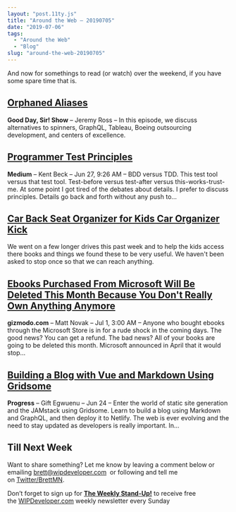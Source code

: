 ```yaml
---
layout: "post.11ty.js"
title: "Around the Web – 20190705"
date: "2019-07-06"
tags: 
  - "Around the Web"
  - "Blog"
slug: "around-the-web-20190705"
---
```


And now for somethings to read (or watch) over the weekend, if you have some spare time that is.

## [Orphaned Aliases](https://www.gooddaysirpodcast.com/222)

**Good Day, Sir! Show** – Jeremy Ross – In this episode, we discuss alternatives to spinners, GraphQL, Tableau, Boeing outsourcing development, and centers of excellence.

## [Programmer Test Principles](https://medium.com/@kentbeck_7670/programmer-test-principles-d01c064d7934)

**Medium** – Kent Beck – Jun 27, 9:26 AM – BDD versus TDD. This test tool versus that test tool. Test-before versus test-after versus this-works-trust-me. At some point I got tired of the debates about details. I prefer to discuss principles. Details go back and forth without any push to…

## [Car Back Seat Organizer for Kids Car Organizer Kick](https://www.amazon.com/gp/product/B07QCNP35R/ref=as_li_qf_asin_il_tl?ie=UTF8&tag=wipdevelope05-20&creative=9325&linkCode=as2&creativeASIN=B07QCNP35R&linkId=853406cd641c7d79c737061ccb7ce48a) 

We went on a few longer drives this past week and to help the kids access there books and things we found these to be very useful. We haven't been asked to stop once so that we can reach anything.

## [Ebooks Purchased From Microsoft Will Be Deleted This Month Because You Don't Really Own Anything Anymore](https://gizmodo.com/ebooks-purchased-from-microsoft-will-be-deleted-this-mo-1836005672)

**gizmodo.com** – Matt Novak – Jul 1, 3:00 AM – Anyone who bought ebooks through the Microsoft Store is in for a rude shock in the coming days. The good news? You can get a refund. The bad news? All of your books are going to be deleted this month. Microsoft announced in April that it would stop…

## [Building a Blog with Vue and Markdown Using Gridsome](https://www.telerik.com/blogs/building-a-blog-with-vue-and-markdown-using-gridsome)

**Progress** – Gift Egwuenu – Jun 24 – Enter the world of static site generation and the JAMstack using Gridsome. Learn to build a blog using Markdown and GraphQL, and then deploy it to Netlify. The web is ever evolving and the need to stay updated as developers is really important. In…

## Till Next Week

Want to share something? Let me know by leaving a comment below or emailing [brett@wipdeveloper.com](mailto:brett@wipdeveloper.com)  or following and tell me on [Twitter/BrettMN](https://twitter.com/BrettMN).

Don’t forget to sign up for **[The Weekly Stand-Up!](https://wipdeveloper.wpcomstaging.com/newsletter/)** to receive free the [WIPDeveloper.com](https://wipdeveloper.wpcomstaging.com/) weekly newsletter every Sunday
